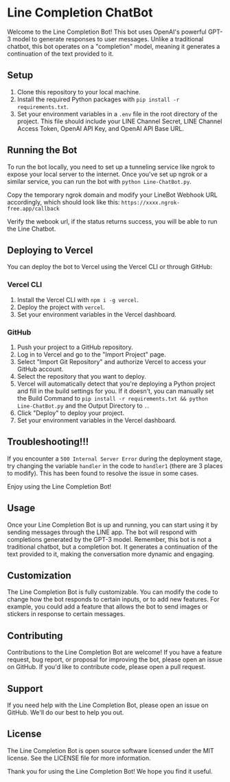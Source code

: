 # Line Completion ChatBot

Welcome to the Line Completion Bot! This bot uses OpenAI's powerful GPT-3 model to generate responses to user messages. Unlike a traditional chatbot, this bot operates on a "completion" model, meaning it generates a continuation of the text provided to it.

## Setup

1. Clone this repository to your local machine.
2. Install the required Python packages with `pip install -r requirements.txt`.
3. Set your environment variables in a `.env` file in the root directory of the project. This file should include your LINE Channel Secret, LINE Channel Access Token, OpenAI API Key, and OpenAI API Base URL.

## Running the Bot

To run the bot locally, you need to set up a tunneling service like ngrok to expose your local server to the internet. Once you've set up ngrok or a similar service, you can run the bot with `python Line-ChatBot.py`.

Copy the temporary ngrok domain and modify your LineBot Webhook URL accordingly, which should look like this: `https://xxxx.ngrok-free.app/callback`

Verify the webook url, if the status returns success, you will be able to run the Line Chatbot. 

## Deploying to Vercel

You can deploy the bot to Vercel using the Vercel CLI or through GitHub:

### Vercel CLI

1. Install the Vercel CLI with `npm i -g vercel`.
2. Deploy the project with `vercel`.
3. Set your environment variables in the Vercel dashboard.

### GitHub

1. Push your project to a GitHub repository.
2. Log in to Vercel and go to the "Import Project" page.
3. Select "Import Git Repository" and authorize Vercel to access your GitHub account.
4. Select the repository that you want to deploy.
5. Vercel will automatically detect that you're deploying a Python project and fill in the build settings for you. If it doesn't, you can manually set the Build Command to `pip install -r requirements.txt && python Line-ChatBot.py` and the Output Directory to `.`.
6. Click "Deploy" to deploy your project.
7. Set your environment variables in the Vercel dashboard.

## Troubleshooting!!!

If you encounter a `500 Internal Server Error` during the deployment stage, try changing the variable `handler` in the code to `handler1` (there are 3 places to modify). This has been found to resolve the issue in some cases.

Enjoy using the Line Completion Bot!

## Usage


Once your Line Completion Bot is up and running, you can start using it by sending messages through the LINE app. The bot will respond with completions generated by the GPT-3 model. Remember, this bot is not a traditional chatbot, but a completion bot. It generates a continuation of the text provided to it, making the conversation more dynamic and engaging.

## Customization

The Line Completion Bot is fully customizable. You can modify the code to change how the bot responds to certain inputs, or to add new features. For example, you could add a feature that allows the bot to send images or stickers in response to certain messages.

## Contributing

Contributions to the Line Completion Bot are welcome! If you have a feature request, bug report, or proposal for improving the bot, please open an issue on GitHub. If you'd like to contribute code, please open a pull request.

## Support

If you need help with the Line Completion Bot, please open an issue on GitHub. We'll do our best to help you out.

## License

The Line Completion Bot is open source software licensed under the MIT license. See the LICENSE file for more information.

Thank you for using the Line Completion Bot! We hope you find it useful.